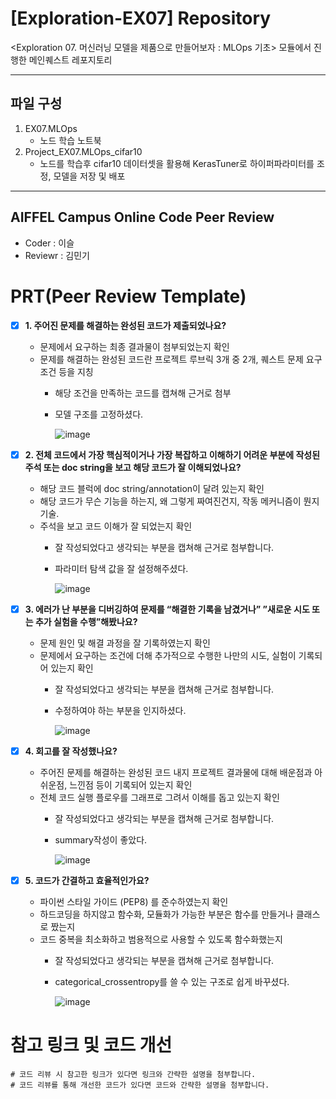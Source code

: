 # [Exploration-EX07] Repository

<Exploration 07. 머신러닝 모델을 제품으로 만들어보자 : MLOps 기초> 모듈에서 진행한 메인퀘스트 레포지토리

---

## 파일 구성

1. EX07.MLOps
    - 노드 학습 노트북
2. Project_EX07.MLOps_cifar10
   - 노드를 학습후 cifar10 데이터셋을 활용해 KerasTuner로 하이퍼파라미터를 조정, 모델을 저장 및 배포

---

## AIFFEL Campus Online Code Peer Review

- Coder : 이슬
- Reviewr : 김민기


# PRT(Peer Review Template)
- [x]  **1. 주어진 문제를 해결하는 완성된 코드가 제출되었나요?**
    - 문제에서 요구하는 최종 결과물이 첨부되었는지 확인
    - 문제를 해결하는 완성된 코드란 프로젝트 루브릭 3개 중 2개, 
    퀘스트 문제 요구조건 등을 지칭
        - 해당 조건을 만족하는 코드를 캡쳐해 근거로 첨부
        - 모델 구조를 고정하셨다.
          
          ![image](https://github.com/NeatyNut/seul/assets/89675001/c51f5fe0-7466-4ace-a07c-2e97d5f19e6a)

    
- [x]  **2. 전체 코드에서 가장 핵심적이거나 가장 복잡하고 이해하기 어려운 부분에 작성된 
주석 또는 doc string을 보고 해당 코드가 잘 이해되었나요?**
    - 해당 코드 블럭에 doc string/annotation이 달려 있는지 확인
    - 해당 코드가 무슨 기능을 하는지, 왜 그렇게 짜여진건지, 작동 메커니즘이 뭔지 기술.
    - 주석을 보고 코드 이해가 잘 되었는지 확인
        - 잘 작성되었다고 생각되는 부분을 캡쳐해 근거로 첨부합니다.
        - 파라미터 탐색 값을 잘 설정해주셨다.
          
          ![image](https://github.com/NeatyNut/seul/assets/89675001/00250c2b-63b4-49d8-ac8e-3a289c5ea7cc)

        
- [x]  **3. 에러가 난 부분을 디버깅하여 문제를 “해결한 기록을 남겼거나” 
”새로운 시도 또는 추가 실험을 수행”해봤나요?**
    - 문제 원인 및 해결 과정을 잘 기록하였는지 확인
    - 문제에서 요구하는 조건에 더해 추가적으로 수행한 나만의 시도, 
    실험이 기록되어 있는지 확인
        - 잘 작성되었다고 생각되는 부분을 캡쳐해 근거로 첨부합니다.
        - 수정하여야 하는 부분을 인지하셨다.
          
          ![image](https://github.com/NeatyNut/seul/assets/89675001/6a81a018-2f72-4e5b-b32b-cdebeaa4a011)

        
- [x]  **4. 회고를 잘 작성했나요?**
    - 주어진 문제를 해결하는 완성된 코드 내지 프로젝트 결과물에 대해
    배운점과 아쉬운점, 느낀점 등이 기록되어 있는지 확인
    - 전체 코드 실행 플로우를 그래프로 그려서 이해를 돕고 있는지 확인
        - 잘 작성되었다고 생각되는 부분을 캡쳐해 근거로 첨부합니다.
        - summary작성이 좋았다.
          
          ![image](https://github.com/NeatyNut/seul/assets/89675001/0180850f-7f58-4881-8573-dbd21dc71571)

        
- [x]  **5. 코드가 간결하고 효율적인가요?**
    - 파이썬 스타일 가이드 (PEP8) 를 준수하였는지 확인
    - 하드코딩을 하지않고 함수화, 모듈화가 가능한 부분은 함수를 만들거나 클래스로 짰는지
    - 코드 중복을 최소화하고 범용적으로 사용할 수 있도록 함수화했는지
        - 잘 작성되었다고 생각되는 부분을 캡쳐해 근거로 첨부합니다.
        - categorical_crossentropy를 쓸 수 있는 구조로 쉽게 바꾸셨다.
          
          ![image](https://github.com/NeatyNut/seul/assets/89675001/a979b2f3-b213-4ca8-8555-dcead76e4ac1)

        



# 참고 링크 및 코드 개선
```
# 코드 리뷰 시 참고한 링크가 있다면 링크와 간략한 설명을 첨부합니다.
# 코드 리뷰를 통해 개선한 코드가 있다면 코드와 간략한 설명을 첨부합니다.
```
